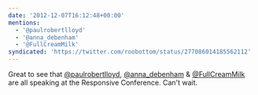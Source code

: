 ```yaml
---
date: '2012-12-07T16:12:48+00:00'
mentions:
  - '@paulrobertlloyd'
  - '@anna_debenham'
  - '@FullCreamMilk'
syndicated: 'https://twitter.com/roobottom/status/277086014185562112'
---
```

Great to see that [@paulrobertlloyd](https://twitter.com/@paulrobertlloyd), [@anna_debenham](https://twitter.com/@anna_debenham) &amp; [@FullCreamMilk](https://twitter.com/@FullCreamMilk) are all speaking at the Responsive Conference. Can't wait.
